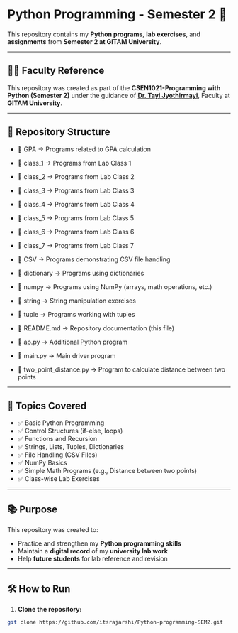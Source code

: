 # Python Programming - Semester 2 🐍

This repository contains my **Python programs**, **lab exercises**, and **assignments** from **Semester 2 at GITAM University**.

---

## 👨‍🏫 Faculty Reference

This repository was created as part of the **CSEN1021-Programming with Python (Semester 2)** under the guidance of [**Dr. Tayi Jyothirmayi**](https://www.gitam.edu/faculty/tayi-jyothirmayi), Faculty at **GITAM University**.


---

## 📂 Repository Structure

- 📁 GPA → Programs related to GPA calculation
- 📁 class_1 → Programs from Lab Class 1
- 📁 class_2 → Programs from Lab Class 2
- 📁 class_3 → Programs from Lab Class 3
- 📁 class_4 → Programs from Lab Class 4
- 📁 class_5 → Programs from Lab Class 5
- 📁 class_6 → Programs from Lab Class 6
- 📁 class_7 → Programs from Lab Class 7
- 📁 CSV → Programs demonstrating CSV file handling
- 📁 dictionary → Programs using dictionaries
- 📁 numpy → Programs using NumPy (arrays, math operations, etc.)
- 📁 string → String manipulation exercises
- 📁 tuple → Programs working with tuples

- 📄 README.md → Repository documentation (this file)
- 📄 ap.py → Additional Python program
- 📄 main.py → Main driver program
- 📄 two_point_distance.py → Program to calculate distance between two points


---

## 📌 Topics Covered

- ✅ Basic Python Programming
- ✅ Control Structures (if-else, loops)
- ✅ Functions and Recursion
- ✅ Strings, Lists, Tuples, Dictionaries
- ✅ File Handling (CSV Files)
- ✅ NumPy Basics
- ✅ Simple Math Programs (e.g., Distance between two points)
- ✅ Class-wise Lab Exercises

---

## 📚 Purpose

This repository was created to:

- Practice and strengthen my **Python programming skills**
- Maintain a **digital record** of my **university lab work**
- Help **future students** for lab reference and revision

---

## 🛠️ How to Run

1. **Clone the repository:**
```bash
git clone https://github.com/itsrajarshi/Python-programming-SEM2.git

